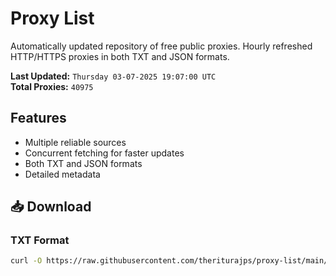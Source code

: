 # Proxy List

Automatically updated repository of free public proxies. Hourly refreshed HTTP/HTTPS proxies in both TXT and JSON formats.

**Last Updated:** `Thursday 03-07-2025 19:07:00 UTC`  
**Total Proxies:** `40975`

## Features
- Multiple reliable sources
- Concurrent fetching for faster updates
- Both TXT and JSON formats
- Detailed metadata

## 📥 Download

### TXT Format
```bash
curl -O https://raw.githubusercontent.com/theriturajps/proxy-list/main/proxies.txt